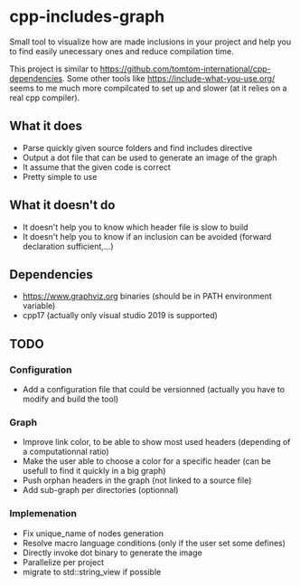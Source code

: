 # cpp-includes-graph
Small tool to visualize how are made inclusions in your project and help you to find easily unecessary ones and reduce compilation time.

This project is similar to https://github.com/tomtom-international/cpp-dependencies.
Some other tools like https://include-what-you-use.org/ seems to me much more compilcated to set up and slower (at it relies on a real cpp compiler).

## What it does
* Parse quickly given source folders and find includes directive
* Output a dot file that can be used to generate an image of the graph
* It assume that the given code is correct
* Pretty simple to use

## What it doesn't do
* It doesn't help you to know which header file is slow to build
* It doesn't help you to know if an inclusion can be avoided (forward declaration sufficient,...) 

## Dependencies
* https://www.graphviz.org binaries (should be in PATH environment variable)
* cpp17 (actually only visual studio 2019 is supported)

## TODO
### Configuration
* Add a configuration file that could be versionned (actually you have to modify and build the tool)
### Graph
* Improve link color, to be able to show most used headers (depending of a computationnal ratio)
* Make the user able to choose a color for a specific header (can be usefull to find it quickly in a big graph)
* Push orphan headers in the graph (not linked to a source file)
* Add sub-graph per directories (optionnal)
### Implemenation
* Fix unique_name of nodes generation
* Resolve macro language conditions (only if the user set some defines)
* Directly invoke dot binary to generate the image
* Parallelize per project
* migrate to std::string_view if possible
